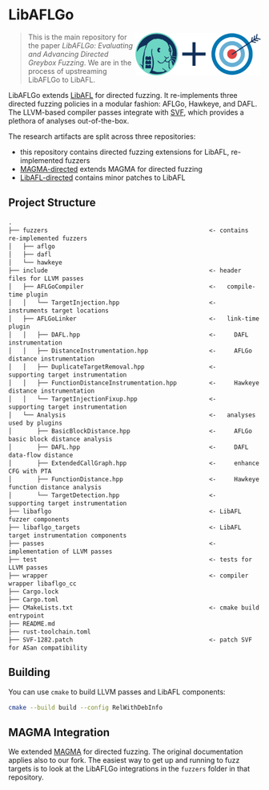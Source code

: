 # LibAFLGo

<img src="logo.png" width="250" align="right" />

> This is the main repository for the paper _LibAFLGo: Evaluating and Advancing Directed Greybox
> Fuzzing_. We are in the process of upstreaming LibAFLGo to LibAFL.

LibAFLGo extends [LibAFL](https://github.com/AFLplusplus/LibAFL) for directed fuzzing. It
re-implements three directed fuzzing policies in a modular fashion: AFLGo, Hawkeye, and DAFL. The
LLVM-based compiler passes integrate with [SVF](https://github.com/SVF-tools/SVF), which provides a
plethora of analyses out-of-the-box.

The research artifacts are split across three repositories:

- this repository contains directed fuzzing extensions for LibAFL, re-implemented fuzzers
- [MAGMA-directed](https://github.com/vusec/magma-directed) extends MAGMA for directed fuzzing
- [LibAFL-directed](https://github.com/vusec/LibAFL-directed) contains minor patches to LibAFL

## Project Structure

```
.
├── fuzzers                                             <- contains re-implemented fuzzers
│   ├── aflgo
│   ├── dafl
│   └── hawkeye
├── include                                             <- header files for LLVM passes
│   ├── AFLGoCompiler                                   <-   compile-time plugin
│   │   └── TargetInjection.hpp                         <-     instruments target locations
│   ├── AFLGoLinker                                     <-   link-time plugin
│   │   ├── DAFL.hpp                                    <-     DAFL instrumentation
│   │   ├── DistanceInstrumentation.hpp                 <-     AFLGo distance instrumentation
│   │   ├── DuplicateTargetRemoval.hpp                  <-     supporting target instrumentation
│   │   ├── FunctionDistanceInstrumentation.hpp         <-     Hawkeye distance instrumentation
│   │   └── TargetInjectionFixup.hpp                    <-     supporting target instrumentation
│   └── Analysis                                        <-   analyses used by plugins
│       ├── BasicBlockDistance.hpp                      <-     AFLGo basic block distance analysis
│       ├── DAFL.hpp                                    <-     DAFL data-flow distance
│       ├── ExtendedCallGraph.hpp                       <-     enhance CFG with PTA
│       ├── FunctionDistance.hpp                        <-     Hawkeye function distance analysis
│       └── TargetDetection.hpp                         <-     supporting target instrumentation
├── libaflgo                                            <- LibAFL fuzzer components
├── libaflgo_targets                                    <- LibAFL target instrumentation components
├── passes                                              <- implementation of LLVM passes
├── test                                                <- tests for LLVM passes
├── wrapper                                             <- compiler wrapper libaflgo_cc
├── Cargo.lock
├── Cargo.toml
├── CMakeLists.txt                                      <- cmake build entrypoint
├── README.md
├── rust-toolchain.toml
├── SVF-1282.patch                                      <- patch SVF for ASan compatibility
```

## Building

You can use `cmake` to build LLVM passes and LibAFL components:

```bash
cmake --build build --config RelWithDebInfo
```

## MAGMA Integration

We extended [MAGMA](https://github.com/vusec/magma-directed) for directed fuzzing. The original
documentation applies also to our fork. The easiest way to get up and running to fuzz targets is to
look at the LibAFLGo integrations in the `fuzzers` folder in that repository.
